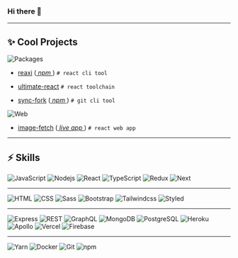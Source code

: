 ### Hi there 👋

<hr>

## ✨ Cool Projects

![Packages](https://img.shields.io/badge/-Packages-fff?style=for-the-badge) 

- [reaxi](https://github.com/Andrew-Colman/reaxi) ([ _npm_ ](https://www.npmjs.com/package/reaxi)) ```# react cli tool```

- [ultimate-react](https://github.com/Andrew-Colman/ultimate-react) ```# react toolchain```

- [sync-fork](https://github.com/Andrew-Colman/sync-fork) ([ _npm_ ](https://www.npmjs.com/package/sync-fork)) ```# git cli tool```

![Web](https://img.shields.io/badge/-Web-fff?style=for-the-badge)

- [image-fetch](https://github.com/Andrew-Colman/image-fetch) ([ _live app_ ](https://image-fetch.vercel.app/)) ```# react web app```

<hr>

## ⚡ Skills

![JavaScript](https://img.shields.io/badge/-JavaScript-fff?style=flat-square&logo=javascript)
![Nodejs](https://img.shields.io/badge/-Node.js-fff?style=flat-square&logo=Node.js)
![React](https://img.shields.io/badge/-React-fff?style=flat-square&logo=react)
![TypeScript](https://img.shields.io/badge/-TypeScript-fff?style=flat-square&logo=TypeScript&logoColor=#3178C6)
![Redux](https://img.shields.io/badge/-redux-fff?style=flat-square&logo=redux&logoColor=764ABC)
![Next](https://img.shields.io/badge/-Next.js-fff?style=flat-square&logo=next.js&logoColor=000)

<hr>

![HTML](https://img.shields.io/badge/-HTML-fff?style=flat-square&logo=html5&logoColor=E34F26&textColor=red)
![CSS](https://img.shields.io/badge/-CSS-fff?style=flat-square&logo=css3&logoColor=1572B6)
![Sass](https://img.shields.io/badge/-Sass-fff?style=flat-square&logo=sass&logoColor=CC6699)
![Bootstrap](https://img.shields.io/badge/-Bootstrap-fff?style=flat-square&logo=bootstrap&logoColor=563D7C)
![Tailwindcss](https://img.shields.io/badge/-Tailwindcss-fff?style=flat-square&logo=tailwind-css&logoColor=38B2AC)
![Styled](https://img.shields.io/badge/-Styled-fff?style=flat-square&logo=styled-components)

<hr>

![Express](https://img.shields.io/badge/-Express-fff?style=flat-square&logo=express&logoColor=24292e)
![REST](https://img.shields.io/badge/-REST-fff?style=flat-square&logo=purescript&logoColor=14161A)
![GraphQL](https://img.shields.io/badge/-GraphQL-fff?style=flat-square&logo=graphql&logoColor=E10098)
![MongoDB](https://img.shields.io/badge/-MongoDB-fff?style=flat-square&logo=mongodb)
![PostgreSQL](https://img.shields.io/badge/-PostgreSQL-fff?style=flat-square&logo=postgresql) 
![Heroku](https://img.shields.io/badge/-Heroku-fff?style=flat-square&logo=heroku&logoColor=430098)
![Apollo](https://img.shields.io/badge/-Apollo-fff?style=flat-square&logo=apollo%20graphql&logoColor=311C87)
![Vercel](https://img.shields.io/badge/-vercel-fff?style=flat-square&logo=vercel&logoColor=000)
![Firebase](https://img.shields.io/badge/-firebase-fff?style=flat-square&logo=firebase&logoColor=FFCA28)
<hr>

![Yarn](https://img.shields.io/badge/-Yarn-fff?style=flat-square&logo=yarn&)
![Docker](https://img.shields.io/badge/-Docker-fff?style=flat-square&logo=docker)
![Git](https://img.shields.io/badge/-Git-fff?style=flat-square&logo=git)
![npm](https://img.shields.io/badge/-Npm-fff?style=flat-square&logo=npm)





<!---
Here are some ideas to get you started:

- 🔭 I’m currently working on ...
- 🌱 I’m currently learning ...
- 👯 I’m looking to collaborate on ...
- 🤔 I’m looking for help with ...
- 💬 Ask me about ...
- 📫 How to reach me: ...
- 😄 Pronouns: ...
- ⚡ Fun fact: ...
-->
